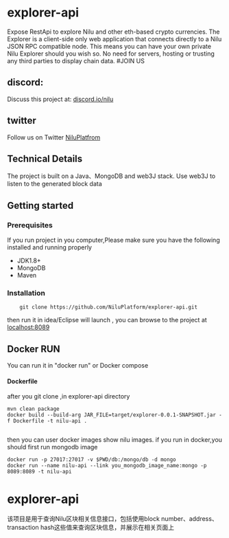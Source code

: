 # explorer-api
Expose RestApi to explore Nilu and other eth-based crypto currencies.
The Explorer is a client-side only web application that connects directly to a Nilu JSON RPC compatible node. 
This means you can have your own private Nilu Explorer should you wish so.
No need for servers, hosting or trusting any third parties to display chain data.
#JOIN US
## discord:
Discuss this project at: [discord.io/nilu](https://discord.io/nilu)

## twitter
Follow us on Twitter [NiluPlatfrom](https://twitter.com/NiluPlatform)

## Technical Details
The project is built on a Java、MongoDB and web3J stack.
Use web3J to listen to the generated block data

## Getting started
### Prerequisites
If you run project in you computer,Please make sure you have the following installed and running properly
- JDK1.8+
- MongoDB
- Maven
### Installation
```
    git clone https://github.com/NiluPlatform/explorer-api.git
```
then run it in idea/Eclipse  will launch , you can browse to the project at [localhost:8089](http://localhost:8089/)

## Docker RUN
You can run it in "docker run" or Docker compose
#### Dockerfile
after you git clone ,in explorer-api directory
````
mvn clean package
docker build --build-arg JAR_FILE=target/explorer-0.0.1-SNAPSHOT.jar -f Dockerfile -t nilu-api .
    
````
then you can user docker images show nilu images.
if you run in docker,you should first run mongodb image
````
docker run -p 27017:27017 -v $PWD/db:/mongo/db -d mongo
docker run --name nilu-api --link you_mongodb_image_name:mongo -p 8089:8089 -t nilu-api
````

# explorer-api
该项目是用于查询Nilu区块相关信息接口，包括使用block number、address、transaction hash这些值来查询区块信息，并展示在相关页面上
